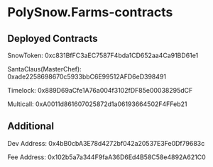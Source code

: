 # PolySnow.Farms-contracts



## Deployed Contracts

SnowToken: 0xc831BfFC3aEC7587F4bda1CD652aa4Ca91BD61e1

SantaClaus(MasterChef): 0xade2258698670c5933bbC6E99512AFD6eD398491

Timelock: 0x889D69aCfe1A76a004f3102fDF85e00038295dCF

Multicall: 0xA0011d861607025872d1a06193664502F4FFeb21



## Additional

Dev Address: 0x4bB0cbA3E78d4272bf042a20537E3Fe0Df79683c

Fee Address: 0x102b5a7a344F9faA36D6Ed4B58C58e4892A621C0
